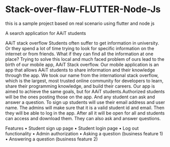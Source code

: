 # Stack-over-flaw-FLUTTER-Node-Js
this is a sample project  based on real scenario using flutter and node js

A search application for AAiT students

AAiT stack overflow Students often suffer to get information in university. Or they spend a lot of time trying to look for specific information on the internet or from friends. What if they can find all the information at one place? Trying to solve this local and much faced problem of ours lead to the birth of our mobile app, AAiT Stack overflow. Our mobile application is an app that allows AAiT students to share information and their knowledge through the app. We took our name from the international stack overflow, which is the largest, most trusted online community for developers to learn, share their programming knowledge, and build their careers. Our app is aimed to achieve the same goals, but for AAiT students.Authorized students will be the ones posting those on the app. And any student can ask and answer a question. To sign up students will use their email address and user name. The admins will make sure that it is a valid student id and email. Then they will be able to log in the app. After all it will be open for all and students can access and download them. They can also ask and answer questions.

Features • Student sign up page • Student login page • Log out functionality • Admin authorization • Asking a question (business feature 1) • Answering a question (business feature 2)